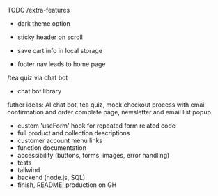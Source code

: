 TODO
/extra-features
- dark theme option 

- sticky header on scroll
- save cart info in local storage 
- footer nav leads to home page

/tea quiz via chat bot 
- chat bot library

futher ideas:
AI chat bot, tea quiz, mock checkout process with email confirmation and order complete page, newsletter and email list popup

- custom 'useForm' hook for repeated form related code
- full product and collection descriptions
- customer account menu links
- function documentation
- accessibility (buttons, forms, images, error handling)
- tests
- tailwind
- backend (node.js, SQL)
- finish, README, production on GH